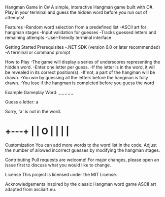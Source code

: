 Hangman Game in C#
A simple, interactive Hangman game built with C#. Play in your terminal and guess the hidden word before you run out of attempts!

Features
-Random word selection from a predefined list
-ASCII art for hangman stages
-Input validation for guesses
-Tracks guessed letters and remaining attempts
-User-friendly terminal interface

Getting Started
Prerequisites
-.NET SDK (version 6.0 or later recommended)
-A terminal or command prompt

How to Play
-The game will display a series of underscores representing the hidden word.
-Enter one letter per guess.
-If the letter is in the word, it will be revealed in its correct position(s).
-If not, a part of the hangman will be drawn.
-You win by guessing all the letters before the hangman is fully drawn.
-You lose if the hangman is completed before you guess the word

Example Gameplay
Word: _ _ _ _ _

Guess a letter: a

Sorry, 'a' is not in the word.

+---+
|   |
O   |
    |
    |
    |
======

Customization
You can add more words to the word list in the code.
Adjust the number of allowed incorrect guesses by modifying the hangman stages.

Contributing
Pull requests are welcome! For major changes, please open an issue first to discuss what you would like to change.

License
This project is licensed under the MIT License.

Acknowledgements
Inspired by the classic Hangman word game 
ASCII art adapted from asciiart.eu.
